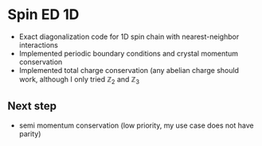 # Spin ED 1D
- Exact diagonalization code for 1D spin chain with nearest-neighbor interactions
- Implemented periodic boundary conditions and crystal momentum conservation
- Implemented total charge conservation (any abelian charge should work, although I only tried $\mathbb Z_2$ and $\mathbb Z_3$

## Next step
- semi momentum conservation (low priority, my use case does not have parity)

